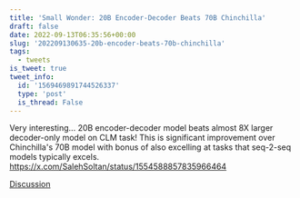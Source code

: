 ```yaml
---
title: 'Small Wonder: 20B Encoder-Decoder Beats 70B Chinchilla'
draft: false
date: 2022-09-13T06:35:56+00:00
slug: '202209130635-20b-encoder-beats-70b-chinchilla'
tags:
  - tweets
is_tweet: true
tweet_info:
  id: '1569469891744526337'
  type: 'post'
  is_thread: False
---
```




Very interesting... 20B encoder-decoder model beats almost 8X larger decoder-only model on CLM task! This is significant improvement over Chinchilla's 70B model with bonus of also excelling at tasks that seq-2-seq models typically excels. <https://x.com/SalehSoltan/status/1554588857835966464>

[Discussion](https://x.com/sytelus/status/1569469891744526337)
